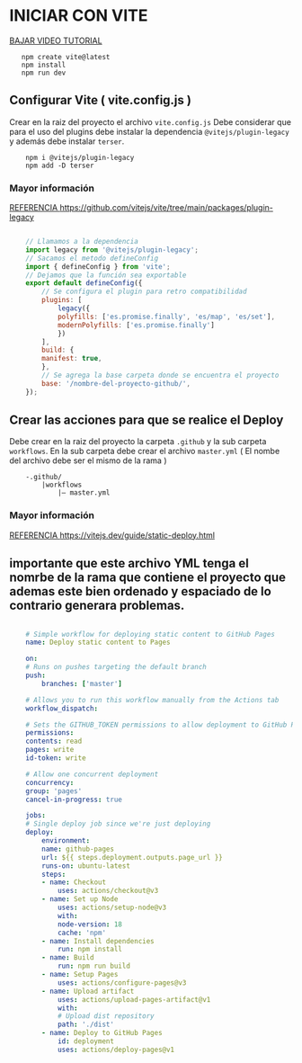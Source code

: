 # INICIAR CON VITE

[ BAJAR VIDEO TUTORIAL ](https://drive.google.com/file/d/1josdj7yrJVu3c5eR0SLWAPdlveBm0ndO/view?usp=sharing)

```git
   npm create vite@latest
   npm install
   npm run dev
```

## Configurar Vite ( vite.config.js )

Crear en la raiz del proyecto el archivo `vite.config.js`
Debe considerar que para el uso del plugins debe instalar la dependencia `@vitejs/plugin-legacy` y además debe instalar `terser`.

```git
    npm i @vitejs/plugin-legacy
    npm add -D terser
```
### Mayor información

[ REFERENCIA https://github.com/vitejs/vite/tree/main/packages/plugin-legacy ](https://github.com/vitejs/vite/tree/main/packages/plugin-legacy)

```javascript

    // Llamamos a la dependencia
    import legacy from '@vitejs/plugin-legacy';
    // Sacamos el metodo defineConfig
    import { defineConfig } from 'vite';
    // Dejamos que la función sea exportable
    export default defineConfig({
        // Se configura el plugin para retro compatibilidad
        plugins: [
            legacy({
            polyfills: ['es.promise.finally', 'es/map', 'es/set'],
            modernPolyfills: ['es.promise.finally']
            })
        ],
        build: {
		manifest: true,
	    },
        // Se agrega la base carpeta donde se encuentra el proyecto
        base: '/nombre-del-proyecto-github/',
    });

```

## Crear las acciones para que se realice el Deploy

Debe crear en la raiz del proyecto la carpeta `.github` y la sub carpeta `workflows`. En la sub carpeta debe crear el archivo `master.yml` ( El nombe del archivo debe ser el mismo de la rama )

~~~
	-.github/
        |workflows
            |– master.yml       
~~~

### Mayor información

[ REFERENCIA https://vitejs.dev/guide/static-deploy.html ](https://vitejs.dev/guide/static-deploy.html)
## importante que este archivo YML tenga el nomrbe de la rama que contiene el proyecto que ademas este bien ordenado y espaciado de lo contrario generara problemas.
```yml

    # Simple workflow for deploying static content to GitHub Pages
    name: Deploy static content to Pages

    on:
    # Runs on pushes targeting the default branch
    push:
        branches: ['master']

    # Allows you to run this workflow manually from the Actions tab
    workflow_dispatch:

    # Sets the GITHUB_TOKEN permissions to allow deployment to GitHub Pages
    permissions:
    contents: read
    pages: write
    id-token: write

    # Allow one concurrent deployment
    concurrency:
    group: 'pages'
    cancel-in-progress: true

    jobs:
    # Single deploy job since we're just deploying
    deploy:
        environment:
        name: github-pages
        url: ${{ steps.deployment.outputs.page_url }}
        runs-on: ubuntu-latest
        steps:
        - name: Checkout
            uses: actions/checkout@v3
        - name: Set up Node
            uses: actions/setup-node@v3
            with:
            node-version: 18
            cache: 'npm'
        - name: Install dependencies
            run: npm install
        - name: Build
            run: npm run build
        - name: Setup Pages
            uses: actions/configure-pages@v3
        - name: Upload artifact
            uses: actions/upload-pages-artifact@v1
            with:
            # Upload dist repository
            path: './dist'
        - name: Deploy to GitHub Pages
            id: deployment
            uses: actions/deploy-pages@v1

```
